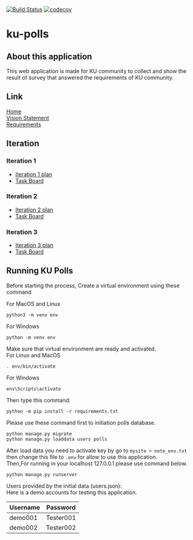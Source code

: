 [![Build Status](https://travis-ci.com/boom210232/ku-polls.svg?branch=main)](https://travis-ci.com/boom210232/ku-polls) 
[![codecov](https://codecov.io/gh/boom210232/ku-polls/branch/main/graph/badge.svg?token=HH9U768Q44)](https://codecov.io/gh/boom210232/ku-polls)    
# ku-polls         

## About this application       
This web application is made for KU community to collect and show the result of survey that answered the requirements of KU community.

## Link
[Home](https://github.com/boom210232/ku-polls/wiki)      
[Vision Statement](https://github.com/boom210232/ku-polls/wiki/Vision-Statement)     
[Requirements](https://github.com/boom210232/ku-polls/wiki/Requirements)    
## Iteration           
### Iteration 1        
- [Iteration 1 plan](https://github.com/boom210232/ku-polls/wiki/Iteration-1-Plan)          
- [Task Board](https://github.com/boom210232/ku-polls/projects/1)              
### Iteration 2        
- [Iteration 2 plan](https://github.com/boom210232/ku-polls/wiki/Iteration-2-Plan)          
- [Task Board](https://github.com/boom210232/ku-polls/projects/2)          
### Iteration 3        
- [Iteration 3 plan](https://github.com/boom210232/ku-polls/wiki/Iteration-3-Plan)          
- [Task Board](https://github.com/boom210232/ku-polls/projects/3)           
  

## Running KU Polls        
Before starting the process, Create a virtual environment using these command      
 
For MacOS and Linux    
```
python3 -m venv env
```         
For Windows      
``` 
python -m venv env
``` 

Make sure that virtual environment are ready and activated.              
For Linux and MacOS    
```
. env/bin/activate
```     
     
For Windows     
```
env\Scripts\activate
```      
        
Then type this command:       
```
python -m pip install -r requirements.txt 
```              

Please use these command first to initiation polls database.
```
python manage.py migrate
python manage.py loaddata users polls
```

After load data you need to activate key by go to `mysite > note_env.txt ` then change this file to `.env` for allow to use this application.     
Then,For running in your localhost 127.0.0.1 please use command below.
``` 
python manage.py runserver
```       
Users provided by the initial data (users.json):     
Here is a demo accounts for testing this application.         

| Username  | Password    |
|-----------|-------------|
| demo001     | Tester001    |
| demo002     | Tester002    |        
  
